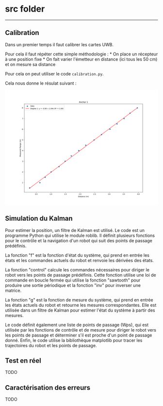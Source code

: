 # src folder
***
## Calibration
Dans un premier temps il faut calibrer les cartes UWB.

Pour cela il faut répéter cette simple méthodologie :
    * On place un récepteur à une position fixe
    * On fait varier l'émetteur en distance (ici tous les 50 cm) et on mesure sa distance

Pour cela on peut utiliser le code `calibration.py`.

Cela nous donne le résulat suivant :

<div style="text-align:center">
<p align="center">
  <img src="https://github.com/augustinmorge/uwb_project/blob/main/src/logs/log_cali/Test_on_2023_03_30_09_35_46.png" width="750" title="Résultat de la calibration">
</p>
</div>

## Simulation du Kalman
Pour estimer la position, un filtre de Kalman est utilisé.
Le code est un programme Python qui utilise le module roblib. Il définit plusieurs fonctions pour le contrôle et la navigation d'un robot qui suit des points de passage prédéfinis.

La fonction "f" est la fonction d'état du système, qui prend en entrée les états et les commandes actuels du robot et renvoie les dérivées des états.

La fonction "control" calcule les commandes nécessaires pour diriger le robot vers les points de passage prédéfinis. Cette fonction utilise une loi de commande en boucle fermée qui utilise la fonction "sawtooth" pour produire une sortie périodique et la fonction "inv" pour inverser une matrice.

La fonction "g" est la fonction de mesure du système, qui prend en entrée les états actuels du robot et retourne les mesures correspondantes. Elle est utilisée dans un filtre de Kalman pour estimer l'état du système à partir des mesures.

Le code définit également une liste de points de passage (Wps), qui est utilisée par les fonctions de contrôle et de mesure pour diriger le robot vers les points de passage et déterminer s'il est proche d'un point de passage donné. Enfin, le code utilise la bibliothèque matplotlib pour tracer les trajectoires du robot et les points de passage.

## Test en réel 
TODO

## Caractérisation des erreurs
TODO

